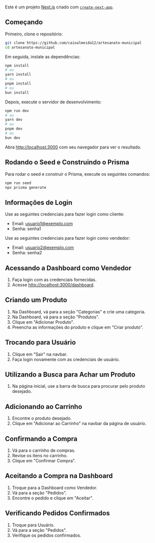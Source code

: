 Este é um projeto [Next.js](https://nextjs.org) criado com [`create-next-app`](https://nextjs.org/docs/app/api-reference/cli/create-next-app).

## Começando

Primeiro, clone o repositório:
```bash
git clone https://github.com/caioalmeida12/artesanato-municipal
cd artesanato-municipal
```

Em seguida, instale as dependências:
```bash
npm install
# ou
yarn install
# ou
pnpm install
# ou
bun install
```

Depois, execute o servidor de desenvolvimento:
```bash
npm run dev
# ou
yarn dev
# ou
pnpm dev
# ou
bun dev
```

Abra [http://localhost:3000](http://localhost:3000) com seu navegador para ver o resultado.

## Rodando o Seed e Construindo o Prisma

Para rodar o seed e construir o Prisma, execute os seguintes comandos:
```bash
npm run seed
npx prisma generate
```

## Informações de Login

Use as seguintes credenciais para fazer login como cliente:

- Email: usuario1@exemplo.com
- Senha: senha1

Use as seguintes credenciais para fazer login como vendedor:

- Email: usuario2@exemplo.com
- Senha: senha2

## Acessando a Dashboard como Vendedor

1. Faça login com as credenciais fornecidas.
2. Acesse [http://localhost:3000/dashboard](http://localhost:3000/dashboard).

## Criando um Produto

1. Na Dashboard, vá para a seção "Categorias" e crie uma categoria.
2. Na Dashboard, vá para a seção "Produtos".
3. Clique em "Adicionar Produto".
4. Preencha as informações do produto e clique em "Criar produto".

## Trocando para Usuário

1. Clique em "Sair" na navbar.
2. Faça login novamente com as credenciais de usuário.

## Utilizando a Busca para Achar um Produto

1. Na página inicial, use a barra de busca para procurar pelo produto desejado.

## Adicionando ao Carrinho

1. Encontre o produto desejado.
2. Clique em "Adicionar ao Carrinho" na navbar da página de usuário.

## Confirmando a Compra

1. Vá para o carrinho de compras.
2. Revise os itens no carrinho.
3. Clique em "Confirmar Compra".

## Aceitando a Compra na Dashboard

1. Troque para a Dashboard como Vendedor.
2. Vá para a seção "Pedidos".
3. Encontre o pedido e clique em "Aceitar".

## Verificando Pedidos Confirmados

1. Troque para Usuário.
2. Vá para a seção "Pedidos".
3. Verifique os pedidos confirmados.